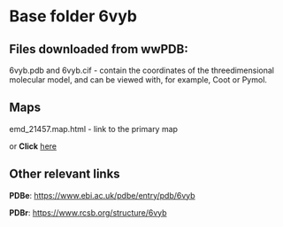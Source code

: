 # Base folder 6vyb

## Files downloaded from wwPDB:

6vyb.pdb and 6vyb.cif - contain the coordinates of the threedimensional molecular model, and can be viewed with, for example, Coot or Pymol.

## Maps

emd_21457.map.html - link to the primary map 

or **Click** [here](AHTMLA) 

## Other relevant links 
**PDBe**:  https://www.ebi.ac.uk/pdbe/entry/pdb/6vyb
 
**PDBr**: https://www.rcsb.org/structure/6vyb 
